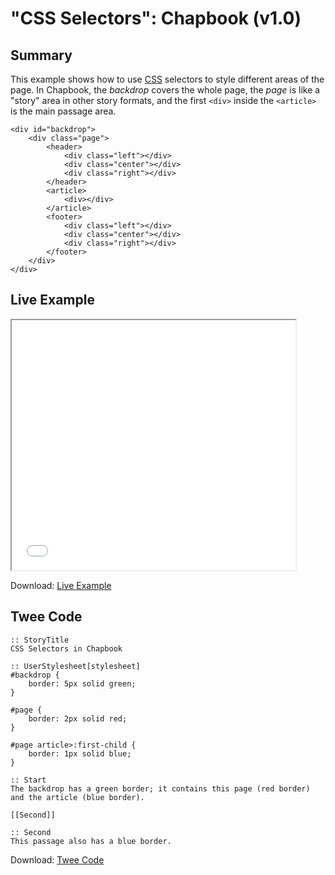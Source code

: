 # "CSS Selectors": Chapbook (v1.0)

## Summary

This example shows how to use [CSS](../../terms/terms_css.md) selectors to style different areas of the page. In Chapbook, the *backdrop* covers the whole page, the *page* is like a "story" area in other story formats, and the first `<div>` inside the `<article>` is the main passage area.

```
<div id="backdrop">
	<div class="page">
		<header>
			<div class="left"></div>
			<div class="center"></div>
			<div class="right"></div>
		</header>
		<article>
			<div></div>
		</article>
		<footer>
			<div class="left"></div>
			<div class="center"></div>
			<div class="right"></div>
		</footer>
	</div>
</div>
```

## Live Example

<section>
<iframe src="chapbook_cssselectors_example.html" height=400 width=90%></iframe>

Download: <a href="chapbook_cssselectors_example.html" target="_blank">Live Example</a>
</section>

## Twee Code

```
:: StoryTitle
CSS Selectors in Chapbook

:: UserStylesheet[stylesheet]
#backdrop {
    border: 5px solid green;
}

#page {
    border: 2px solid red;
}

#page article>:first-child {
    border: 1px solid blue;
}

:: Start
The backdrop has a green border; it contains this page (red border) and the article (blue border).

[[Second]]

:: Second
This passage also has a blue border.

```

Download: <a href="chapbook_cssselectors_twee.txt" target="_blank">Twee Code</a>

